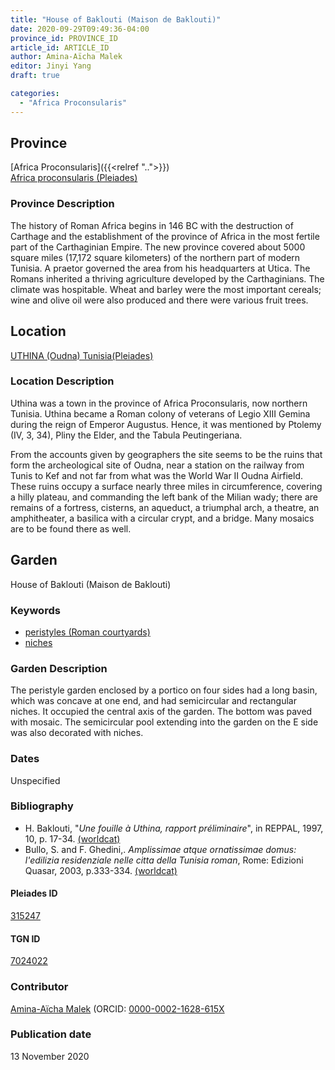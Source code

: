 ```yaml
---
title: "House of Baklouti (Maison de Baklouti)"
date: 2020-09-29T09:49:36-04:00
province_id: PROVINCE_ID
article_id: ARTICLE_ID
author: Amina-Aïcha Malek
editor: Jinyi Yang
draft: true

categories:
  - "Africa Proconsularis"
---
```


## Province
[Africa Proconsularis]({{<relref "..">}}) \
[Africa proconsularis (Pleiades)](https://pleiades.stoa.org/places/991341)

### Province Description
The history of Roman Africa begins in 146 BC with the destruction of Carthage and the establishment of the province of Africa in the most fertile part of the Carthaginian Empire.  The new province covered about 5000 square miles (17,172 square kilometers) of the northern part of modern Tunisia.  A praetor governed the area from his headquarters at Utica.  The Romans inherited a thriving agriculture developed by the Carthaginians.  The climate was hospitable.  Wheat and barley were the most important cereals; wine and olive oil were also produced and there were various fruit trees.
<!-- DESCRIPTION -->


## Location

[UTHINA (Oudna) Tunisia(Pleiades)](https://pleiades.stoa.org/places/315247)

### Location Description
Uthina was a town in the province of Africa Proconsularis, now northern Tunisia. Uthina became a Roman colony of veterans of Legio XIII Gemina during the reign of Emperor Augustus. Hence, it was mentioned by Ptolemy (IV, 3, 34), Pliny the Elder, and the Tabula Peutingeriana.

From the accounts given by geographers the site seems to be the ruins that form the archeological site of Oudna, near a station on the railway from Tunis to Kef and not far from what was the World War II Oudna Airfield. These ruins occupy a surface nearly three miles in circumference, covering a hilly plateau, and commanding the left bank of the Milian wady; there are remains of a fortress, cisterns, an aqueduct, a triumphal arch, a theatre, an amphitheater, a basilica with a circular crypt, and a bridge. Many mosaics are to be found there as well.

<!--## Sublocation-->

<!--
[AREA WITHIN LOCATION, LIKE “PALATINE HILL”](GEOREFERENCE LINK)
A sublocation is any area larger than an individual garden, but located within a location. I would always try to include a link to a controlled vocabulary here if possible. This ID may well be different from the Garden ID, e.g., Pompeii versus a Garden in one of the houses which has its own Pleiades ID.
-->

<!--### Sublocation Description-->

<!-- DESCRIPTION -->

## Garden
House of Baklouti (Maison de Baklouti)

### Keywords

- [peristyles (Roman courtyards)](http://vocab.getty.edu/page/aat/300004029)
- [niches](http://vocab.getty.edu/page/aat/300002704)

### Garden Description

The peristyle garden enclosed by a portico on four sides had a long basin, which was concave at one end, and had semicircular and rectangular niches.  It occupied the central axis of the garden. The bottom was paved with mosaic. The semicircular pool extending into the garden on the E side was also decorated with niches.




<!--### Maps-->


<!--### Plans-->


<!--### Images-->
<!--Fig.1: Plan of the House of Icarios-->

### Dates

Unspecified

### Bibliography

* H. Baklouti, "*Une fouille à Uthina, rapport préliminaire*", in REPPAL, 1997, 10, p. 17-34. [(worldcat)](http://www.worldcat.org/oclc/494721439)
* Bullo, S. and F. Ghedini,. *Amplissimae atque ornatissimae domus: l'edilizia residenziale nelle citta della Tunisia roman*, Rome: Edizioni Quasar, 2003, p.333-334. [(worldcat)](http://www.worldcat.org/oclc/989088620)

#### Pleiades ID

[315247](https://pleiades.stoa.org/places/315247)

#### TGN ID

[7024022](http://vocab.getty.edu/page/tgn/7024022)

### Contributor
[Amina-Aïcha Malek](http://worldcat.org/identities/lccn-n2012075871/) (ORCID: [0000-0002-1628-615X](https://orcid.org/0000-0002-1628-615X)

### Publication date

13 November 2020